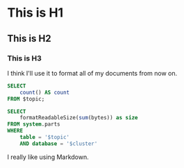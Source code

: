 # This is H1
## This is H2
### This is H3

I think I'll use it to format all 
of my documents from now on.

```sql records_count
SELECT
    count() AS count
FROM $topic;
```

```sql table_size
SELECT
    formatReadableSize(sum(bytes)) as size
FROM system.parts
WHERE
    table = '$topic'
    AND database = '$cluster'
```


<Flex>
    <Statistic
        data={records_count}
        title='Total records count'
        value=count
    >
    </Statistic>
    <Statistic
        data={table_size}
        title='Table size'
        value=size
    >
    </Statistic>
</Flex>

I really 
like using Markdown.

<Sparklines>
</Sparklines>
